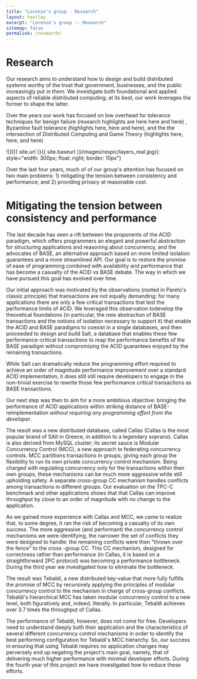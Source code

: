 ```yaml
---
title: "Lorenzo's group - Research"
layout: textlay
excerpt: "Lorenzo's group -- Research"
sitemap: false
permalink: /research/
---
```


# Research

Our research aims to understand how to design and build distributed systems worthy of the  trust that government, businesses, and the public  increasingly put in them. We investigate both foundational and applied aspects of reliable distributed computing; at its best, our work leverages the former to shape the latter.

Over the years our work has focused on low overhead for tolerance techniques for benign failure (research highlights are here here and here) , Byzantine fault tolerance (highlights here, here and here), and the the intersection of Distributed Computing and Game Theory (highlights here, here, and here)
 
![]({{ site.url }}{{ site.baseurl }}/images/respic/layers_real.jpg){: style="width: 300px; float: right; border: 10px"}

Over the last four years, much of of our group's attention has focused on two main problems: 1) mitigating the tension between consistency and performance; and 2) providing privacy at reasonable cost.

# Mitigating the tension between consistency and performance

The last decade has seen a rift between the proponents  of the ACID paradigm, which offers programmers an elegant and powerful abstraction for structuring applications and reasoning about concurrency, and the advocates of BASE, an alternative approach  based on more limited isolation guarantees and a more streamlined API. Our goal   is to restore the promise of ease of programming combined with availability and performance that has become a casualty of the ACID vs BASE debate. The way in which we have pursued this goal has evolved over time.

Our initial approach was motivated by the observations (rooted in Pareto's classic principle)  that transactions are not equally demanding: for many applications there are only a few critical transactions that test the performance limits of ACID. 
We leveraged this observation todevelop the theoretical foundations (in particular, the new abstraction of BASE transactions and the notions of isolation necessary to support it) that  enable the ACID and BASE paradigms to coexist in a single databases, and then proceeded to design and build Salt, a database that enables these few performance-critical transactions to reap the performance benefits of the BASE paradigm without compromising the ACID guarantees enjoyed by the remaining transactions. 

While Salt can dramatically reduce the programming effort required to achieve an order of magnitude performance improvement over a standard ACID implementation, it does still still require developers to engage in the non-trivial exercise to rewrite those few performance critical transactions as BASE transactions.

Our next step was then to aim for a more ambitious objective: bringing the performance of ACID applications within striking distance of BASE-reimplementation _without requiring any programming effort from the developer_.

The result was a new distributed database, called Callas (Callas is the most popular brand of SAlt in Greece, in addition to a legendary soprano). Callas is also derived from MySQL cluster; its secret sauce is Modular Concurrency Control (MCC), a new approach to federating concurrency controls.  MCC  partitions transactions in groups, giving each group the flexibility to run its own private concurrency control mechanism. Being charged with regulating concurrency only for the transactions within their own groups, these mechanisms can be much more aggressive while still upholding safety. A separate cross-group CC mechanism handles conflicts among transactions in different groups. Our evaluation on the TPC-C benchmark and other applications shows that that Callas can improve throughput by close to an order of magnitude with no change to the application.

As we gained more experience with Callas and MCC, we came to realize that, to some degree, it ran the risk of becoming a casualty of its own success. The more  aggressive (and performant) the concurrency control mechanisms we were identifying, the narrower the set of conflicts they were designed to handle: the remaining conflicts were then "thrown over the fence" to the cross -group CC. This CC mechanism, designed for correctness rather than performance (in Callas, it is based on a straightforward 2PC protocol) was becoming a performance bottleneck.  During the third year we investigated how to eliminate the bottleneck.

The result was Tebaldi, a new distributed key-value  that more fully fulfills the promise of MCC by recursively applying the principles of modular concurrency control to the mechanism in charge of cross-group conflicts. Tebaldi's hierarchical MCC has taken modular concurrency control to a new level, both figuratively and, indeed, literally. In particular, Tebaldi achieves over 3.7 times the throughput of Callas.

The performance of Tebaldi, however, does not come for free. Developers need to understand deeply both their application and the characteristics of several different concurrency control mechanisms in order to identify the best performing configuration for Tebaldi's MCC hierarchy. So, our success in ensuring that using Tebaldi requires no application changes may perversely end up negating the project's main goal, namely, that of delivering much higher performance with minimal developer efforts. During the fourth year of this project we have investigated how to reduce these efforts.
